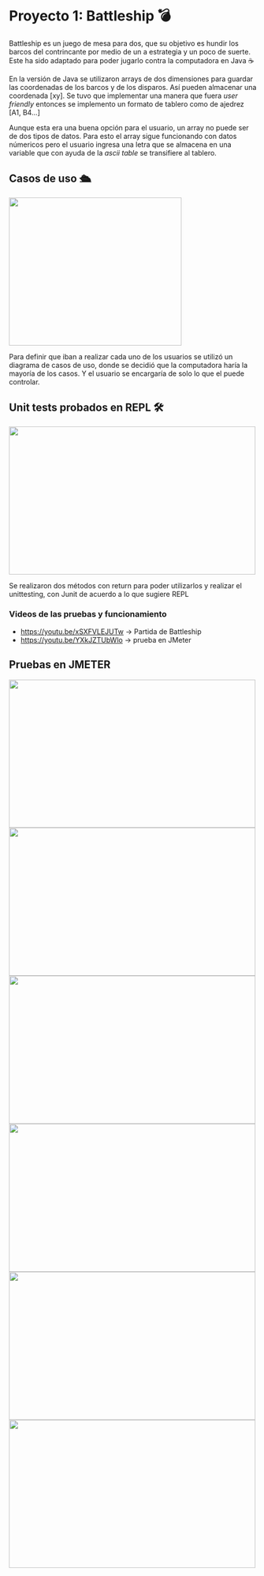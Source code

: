# Proyecto 1: Battleship 💣


Battleship es un juego de mesa para dos, que su objetivo es hundir los barcos del contrincante por medio de un a estrategia y un poco de suerte. Este ha sido adaptado para poder jugarlo contra la computadora en Java ☕️ 

En la versión de Java se utilizaron arrays de dos dimensiones para guardar las coordenadas de los barcos y de los disparos. Así pueden almacenar una coordenada [xy]. Se tuvo que implementar una manera que fuera *user friendly* entonces se implemento un formato de tablero como de ajedrez [A1, B4...]

Aunque esta era una buena opción para el usuario, un array no puede ser de dos tipos de datos. Para esto el array sigue funcionando con datos númericos pero el usuario ingresa una letra que se almacena en una variable que con ayuda de la *ascii table* se  transifiere al tablero. 

## Casos de uso 🛳

<img src="https://imgur.com/RGFkVCG.png" width="350" height="300"/> 

Para definir que iban a realizar cada uno de los usuarios se utilizó un diagrama de casos de uso, donde se decidió que la computadora haría la mayoría de los casos. Y el usuario se encargaría de solo lo que el puede controlar.

## Unit tests probados en REPL 🛠
<img src="https://imgur.com/thzdmyG.png" width="500" height="300"/> 

Se realizaron dos métodos con return para poder utilizarlos y realizar el unittesting, con Junit de acuerdo a lo que sugiere REPL

### Videos de las pruebas y funcionamiento


- https://youtu.be/xSXFVLEJUTw → Partida de Battleship
- https://youtu.be/YXkJZTUbWlo → prueba en JMeter

## Pruebas en JMETER
<img src="https://imgur.com/G8Eoszo.png" width="500" height="300"/> 
<img src="https://imgur.com/6MWPSP7.png" width="500" height="300"/> 

<img src="https://imgur.com/vEfAUaj.png" width="500" height="300"/> 
<img src="https://imgur.com/0pONmRD.png" width="500" height="300"/> 

<img src="https://imgur.com/K5q85KE.png" width="500" height="300"/> 
<img src="https://imgur.com/uiC01Kc.png" width="500" height="300"/> 




